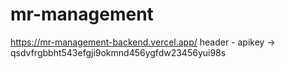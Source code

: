 # mr-management
https://mr-management-backend.vercel.app/
header - apikey -> qsdvfrgbbht543efgji9okmnd456ygfdw23456yui98s
